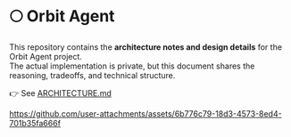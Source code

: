 # 🌕 Orbit Agent

This repository contains the **architecture notes and design details** for the Orbit Agent project.  
The actual implementation is private, but this document shares the reasoning, tradeoffs, and technical structure.  

👉 See [ARCHITECTURE.md](./architecture.md)

https://github.com/user-attachments/assets/6b776c79-18d3-4573-8ed4-701b35fa666f


